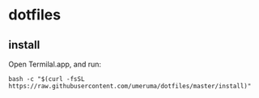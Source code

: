 # dotfiles
## install

Open Termilal.app, and run:

```
bash -c "$(curl -fsSL https://raw.githubusercontent.com/umeruma/dotfiles/master/install)"
```
